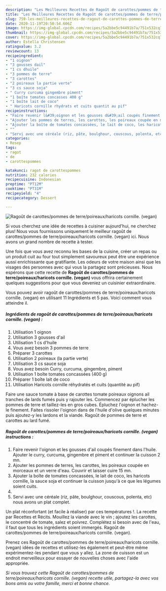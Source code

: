 ```yaml
---
description: "Les Meilleures Recettes de Ragoût de carottes/pommes de terre/poireaux/haricots cornille. (vegan)"
title: "Les Meilleures Recettes de Ragoût de carottes/pommes de terre/poireaux/haricots cornille. (vegan)"
slug: 759-les-meilleures-recettes-de-ragout-de-carottes-pommes-de-terre-poireaux-haricots-cornille-vegan
date: 2020-11-19T20:50:54.606Z
image: https://img-global.cpcdn.com/recipes/5a2bbe5c94491b7a/751x532cq70/ragout-de-carottespommes-de-terrepoireauxharicots-cornille-vegan-photo-principale-de-la-recette.jpg
thumbnail: https://img-global.cpcdn.com/recipes/5a2bbe5c94491b7a/751x532cq70/ragout-de-carottespommes-de-terrepoireauxharicots-cornille-vegan-photo-principale-de-la-recette.jpg
cover: https://img-global.cpcdn.com/recipes/5a2bbe5c94491b7a/751x532cq70/ragout-de-carottespommes-de-terrepoireauxharicots-cornille-vegan-photo-principale-de-la-recette.jpg
author: Estella Christensen
ratingvalue: 3.2
reviewcount: 13
recipeingredient:
- "1 oignon"
- "3 gousses dail"
- "1 cs dhuile"
- "3 pommes de terre"
- "3 carottes"
- "2 poireaux la partie verte"
- "3 cs sauce soja"
- " Curry curcuma gingembre piment"
- "1 boîte tomates concasses 400 g"
- "1 boîte lait de coco"
- " Haricots cornille rhydrats et cuits quantit au pif"
recipeinstructions:
- "Faire revenir l&#39;oignon et les gousses d&#39;ail coupés finement dans l&#39;huile. Ajouter le curry, curcuma, gingembre et piment et continuer la cuisson 2 mn."
- "Ajouter les pommes de terres, les carottes, les poireaux coupée en morceaux et un verre d&#39;eau. Couvrir et laisser cuire 15 mn."
- "Ajouter la boîte de tomates concassées, le lait de coco, les haricots cornille, la sauce soja et continuer la cuisson jusqu&#39;à ce que les légumes soient cuits."
- ""
- "Servi avec une céréale (riz, pâte, boulghour, couscous, polenta, etc) nous avons un plat complet."
categories:
- Resep
tags:
- ragot
- de
- carottespommes

katakunci: ragot de carottespommes 
nutrition: 232 calories
recipecuisine: Indonesian
preptime: "PT12M"
cooktime: "PT31M"
recipeyield: "4"
recipecategory: Dessert

---
```



![Ragoût de carottes/pommes de terre/poireaux/haricots cornille. (vegan)](https://img-global.cpcdn.com/recipes/5a2bbe5c94491b7a/751x532cq70/ragout-de-carottespommes-de-terrepoireauxharicots-cornille-vegan-photo-principale-de-la-recette.jpg)

Si vous cherchez une idée de recettes à cuisiner aujourd'hui, ne cherchez plus! Nous vous fournissons uniquement le meilleur ragoût de carottes/pommes de terre/poireaux/haricots cornille. (vegan) ici. Nous avons un grand nombre de recette à tester.

Une fois que vous avez reconnu les bases de la cuisine, créer un repas ou un produit cuit au four tout simplement savoureux peut être une expérience aussi enrichissante que gratifiante. Les odeurs de votre maison ainsi que les visages des personnes avec qui vous la partagez sont précieuses. Nous espérons que cette recette de <strong> Ragoût de carottes/pommes de terre/poireaux/haricots cornille. (vegan) </strong> vous offrira certainement quelques suggestions pour que vous deveniez un cuisinier extraordinaire.

<!--inarticleads1-->

Vous pouvez avoir ragoût de carottes/pommes de terre/poireaux/haricots cornille. (vegan) en utilisant 11 Ingrédients et 5 pas. Voici comment vous atteindre il.

##### Ingrédients de ragoût de carottes/pommes de terre/poireaux/haricots cornille. (vegan) :

1. Utilisation 1 oignon
1. Utilisation 3 gousses d&#39;ail
1. Utilisation 1 cs d&#39;huile
1. Vous avez besoin 3 pommes de terre
1. Préparer 3 carottes
1. Utilisation 2 poireaux (la partie verte)
1. Utilisation 3 cs sauce soja
1. Vous avez besoin  Curry, curcuma, gingembre, piment
1. Utilisation 1 boîte tomates concassées (400 g)
1. Préparer 1 boîte lait de coco
1. Utilisation  Haricots cornille réhydratés et cuits (quantité au pif)


Faire une sauce tomate à base de carottes tomate poireaux oignons ail tranches de lards fumés puis y rajouter les. Commencez par éplucher les pommes de terre et taillez-les en gros cubes. Épluchez l&#39;oignon et hachez-le finement. Faites rissoler l&#39;oignon dans de l&#39;huile d&#39;olive quelques minutes puis ajoutez-y les lardons et la viande. Ragoût de pommes de terre et carottes au lard fumé. 

<!--inarticleads2-->

##### Ragoût de carottes/pommes de terre/poireaux/haricots cornille. (vegan) instructions :

1. Faire revenir l&#39;oignon et les gousses d&#39;ail coupés finement dans l&#39;huile. Ajouter le curry, curcuma, gingembre et piment et continuer la cuisson 2 mn.
1. Ajouter les pommes de terres, les carottes, les poireaux coupée en morceaux et un verre d&#39;eau. Couvrir et laisser cuire 15 mn.
1. Ajouter la boîte de tomates concassées, le lait de coco, les haricots cornille, la sauce soja et continuer la cuisson jusqu&#39;à ce que les légumes soient cuits.
1. 
1. Servi avec une céréale (riz, pâte, boulghour, couscous, polenta, etc) nous avons un plat complet.


Un plat réconfortant (et facile à réaliser) par ces températures !. La recette par Recettes et Récits. Mouillez la viande avec le vin ; ajoutez les carottes, le concentré de tomate, salez et poivrez. Complétez si besoin avec de l&#39;eau, il faut que tous les ingrédients soient immergés. Ragoût de carottes/pommes de terre/poireaux/haricots cornille. (vegan). 

<!--inarticleads1-->

<p>
Prenez ces Ragoût de carottes/pommes de terre/poireaux/haricots cornille. (vegan) idées de recettes et utilisez-les également et peut-être même expérimentez-les pendant que vous y allez. La zone de cuisson est un endroit merveilleux pour essayer de nouvelles choses avec l'aide appropriée.
</p>

<p>
<i>Si vous trouvez cette Ragoût de carottes/pommes de terre/poireaux/haricots cornille. (vegan) recette utile, partagez-la avec vos bons amis ou votre famille, merci et bonne chance.</i>
</p>
